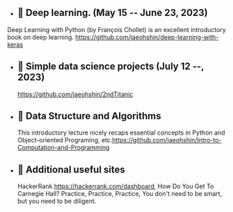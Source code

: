 - 🌱 Deep learning. (May 15 -- June 23, 2023)
  - 
Deep Learning with Python (by François Chollet) is an excellent introductory book on deep learning.
https://github.com/jaeohshin/deep-learning-with-keras
  
- 🌱 Simple data science projects (July 12 --, 2023)
  -
  https://github.com/jaeohshin/2ndTitanic



- 🌱 Data Structure and Algorithms
  - 
  This introductory lecture nicely recaps essential concepts in Python and Object-oriented Programing, etc.https://github.com/jaeohshin/Intro-to-Computation-and-Programming



- 🌱 Additional useful sites
  - 
  HackerRank https://hackerrank.com/dashboard, How Do You Get To Carnegie Hall? Practice, Practice, Practice, You don't need to be smart, but you need to be diligent.




 
<!---
jaeohshin/jaeohshin is a ✨ special ✨ repository because its `README.md` (this file) appears on your GitHub profile.
You can click the Preview link to take a look at your changes.
--->
